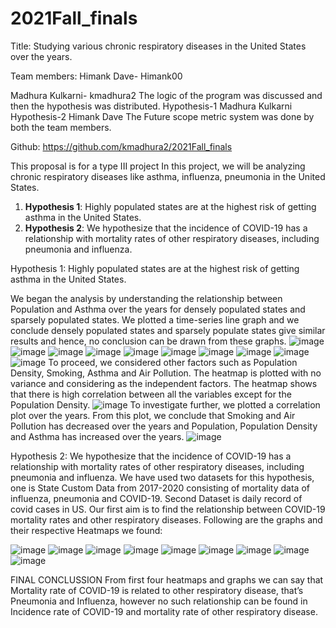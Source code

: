 # 2021Fall_finals

Title: Studying various chronic respiratory diseases in the United States over the years.

Team members:
Himank Dave- Himank00

Madhura Kulkarni- kmadhura2
The logic of the program was discussed and then the hypothesis was distributed.
Hypothesis-1 Madhura Kulkarni
Hypothesis-2 Himank Dave
The Future scope metric system was done by both the team members.

Github: https://github.com/kmadhura2/2021Fall_finals

This proposal is for a type III project
In this project, we will be analyzing chronic respiratory diseases like asthma, influenza, pneumonia in the United States.

1) **Hypothesis 1**: Highly populated states are at the highest risk of getting asthma in the United States.
2) **Hypothesis 2**: We hypothesize that the incidence of COVID-19 has a relationship with mortality rates of other respiratory diseases, including pneumonia and influenza.

Hypothesis 1: Highly populated states are at the highest risk of getting asthma in the United States.

We began the analysis by understanding the relationship between Population and Asthma over the years for densely populated states and sparsely populated states. We plotted a time-series line graph and we conclude densely populated states and sparsely populate states give similar results and hence, no conclusion can be drawn from these graphs.
![image](https://user-images.githubusercontent.com/89532010/145725158-bdce358d-de90-4d88-89c8-16867690d9ed.png)
![image](https://user-images.githubusercontent.com/89532010/145725204-ede2c378-8780-45a0-b7a7-f02bad0535c4.png)
![image](https://user-images.githubusercontent.com/89532010/145725225-183b1de4-418e-4901-bfb7-56ce98193ac7.png)
![image](https://user-images.githubusercontent.com/89532010/145725232-e8ef51f7-fcc9-44b8-af7d-c0b0db887c12.png)
![image](https://user-images.githubusercontent.com/89532010/145725210-7f236421-16cc-465c-8300-4cf166ead186.png)
![image](https://user-images.githubusercontent.com/89532010/145725250-01ce732b-e952-4e7a-bf84-62f9b34aeaab.png)
![image](https://user-images.githubusercontent.com/89532010/145725286-f028d67b-ea0f-431a-a1a6-fa552724e7ea.png)
![image](https://user-images.githubusercontent.com/89532010/145725257-2926a5da-2284-4f67-a852-ee1350a732f5.png)
![image](https://user-images.githubusercontent.com/89532010/145725267-0e63a13c-9fee-4cc4-aaae-193792dfa31d.png)
![image](https://user-images.githubusercontent.com/89532010/145725300-0041790c-d150-46c7-a4ad-aa8d2cb7ddbd.png)
To proceed, we considered other factors such as Population Density, Smoking, Asthma and Air Pollution. The heatmap is plotted with no variance and considering as the independent factors. The heatmap shows that there is high correlation between all the variables except for the Population Density.
![image](https://user-images.githubusercontent.com/89532010/145725329-250e0456-673a-40c0-b188-3854c5e53abd.png)
To investigate further, we plotted a correlation plot over the years. From this plot, we conclude that Smoking and Air Pollution has decreased over the years and Population, Population Density and Asthma has increased over the years.
![image](https://user-images.githubusercontent.com/89532010/145725345-9b18433c-4b35-427a-ad7b-cd2c70465b0b.png)

Hypothesis 2: We hypothesize that the incidence of COVID-19 has a relationship with mortality rates of other respiratory diseases, including pneumonia and influenza.
We have used two datasets for this hypothesis, one is State Custom Data from 2017-2020 consisting of mortality data of influenza, pneumonia and COVID-19. Second Dataset is daily record of covid cases in US.
Our first aim is to find the relationship between COVID-19 mortality rates and other respiratory diseases.
Following are the graphs and their respective Heatmaps we found:
                 
![image](https://user-images.githubusercontent.com/89708116/145724063-c0703f70-7aa3-4403-8892-1ca3a49f3d28.png)
![image](https://user-images.githubusercontent.com/89708116/145724068-4081f282-48fd-4200-8737-18760713d963.png)
![image](https://user-images.githubusercontent.com/89708116/145724076-52296bbb-b7ec-4050-b5b1-95bcdbbbc943.png)
![image](https://user-images.githubusercontent.com/89708116/145724078-b12763b4-de6f-40ae-8d14-c23a81f8d732.png)
![image](https://user-images.githubusercontent.com/89708116/145724083-bbc5d6d1-2a3d-48ef-b731-554b78adc3c0.png)
![image](https://user-images.githubusercontent.com/89708116/145724088-fd62befa-ee40-49bf-a6c6-2f6c6691d0b1.png)
![image](https://user-images.githubusercontent.com/89708116/145724089-9ecc8548-c721-42d9-9814-59b8e61f15db.png)
![image](https://user-images.githubusercontent.com/89708116/145724092-ce43a12f-a48c-417b-b5a4-48f5af775644.png)
![image](https://user-images.githubusercontent.com/89708116/145724098-f6bc73c3-a2aa-4a53-ac58-ba4383cdc979.png)

 
FINAL CONCLUSSION
From first four heatmaps and graphs we can say that Mortality rate of COVID-19 is related to other respiratory disease, that’s Pneumonia and Influenza, however no such relationship can be found in Incidence rate of COVID-19 and mortality rate of other respiratory disease.


